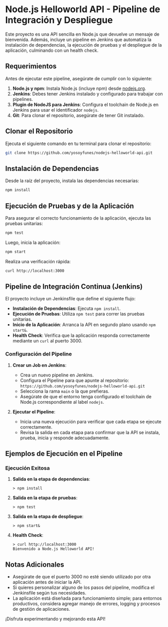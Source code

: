 # Node.js Helloworld API - Pipeline de Integración y Despliegue

Este proyecto es una API sencilla en Node.js que devuelve un mensaje de bienvenida. Además, incluye un pipeline en Jenkins que automatiza la instalación de dependencias, la ejecución de pruebas y el despliegue de la aplicación, culminando con un health check.

## Requerimientos

Antes de ejecutar este pipeline, asegúrate de cumplir con lo siguiente:

1. **Node.js y npm**: Instala Node.js (incluye npm) desde [nodejs.org](https://nodejs.org/).
2. **Jenkins**: Debes tener Jenkins instalado y configurado para trabajar con pipelines.
3. **Plugin de NodeJS para Jenkins**: Configura el toolchain de Node.js en Jenkins para usar el identificador `nodejs`.
4. **Git**: Para clonar el repositorio, asegúrate de tener Git instalado.

## Clonar el Repositorio

Ejecuta el siguiente comando en tu terminal para clonar el repositorio:

```bash
git clone https://github.com/yosoyfunes/nodejs-helloworld-api.git
```

## Instalación de Dependencias

Desde la raíz del proyecto, instala las dependencias necesarias:

```bash
npm install
```

## Ejecución de Pruebas y de la Aplicación

Para asegurar el correcto funcionamiento de la aplicación, ejecuta las pruebas unitarias:

```bash
npm test
```

Luego, inicia la aplicación:

```bash
npm start
```

Realiza una verificación rápida:

```bash
curl http://localhost:3000
```

## Pipeline de Integración Continua (Jenkins)

El proyecto incluye un Jenkinsfile que define el siguiente flujo:

- **Instalación de Dependencias**: Ejecuta `npm install`.
- **Ejecución de Pruebas**: Utiliza `npm test` para correr las pruebas unitarias.
- **Inicio de la Aplicación**: Arranca la API en segundo plano usando `npm start&`.
- **Health Check**: Verifica que la aplicación responda correctamente mediante un `curl` al puerto 3000.

### Configuración del Pipeline

1. **Crear un Job en Jenkins**:
   - Crea un nuevo pipeline en Jenkins.
   - Configura el Pipeline para que apunte al repositorio:  
     `https://github.com/yosoyfunes/nodejs-helloworld-api.git`
   - Selecciona la rama `main` o la que prefieras.
   - Asegúrate de que el entorno tenga configurado el toolchain de Node.js correspondiente al label `nodejs`.

2. **Ejecutar el Pipeline**:
   - Inicia una nueva ejecución para verificar que cada etapa se ejecute correctamente.
   - Revisa la salida en cada etapa para confirmar que la API se instala, prueba, inicia y responde adecuadamente.

## Ejemplos de Ejecución en el Pipeline

### Ejecución Exitosa

1. **Salida en la etapa de dependencias**:
    ```plaintext
    > npm install
    ```
2. **Salida en la etapa de pruebas**:
    ```plaintext
    > npm test
    ```
3. **Salida en la etapa de despliegue**:
    ```plaintext
    > npm start&
    ```
4. **Health Check**:
    ```plaintext
    > curl http://localhost:3000
    Bienvenido a Node.js Helloworld API!
    ```

## Notas Adicionales

- Asegúrate de que el puerto 3000 no esté siendo utilizado por otra aplicación antes de iniciar la API.
- Si quieres personalizar alguno de los pasos del pipeline, modifica el Jenkinsfile según tus necesidades.
- La aplicación está diseñada para funcionamiento simple; para entornos productivos, considera agregar manejo de errores, logging y procesos de gestión de aplicaciones.

¡Disfruta experimentando y mejorando esta API!